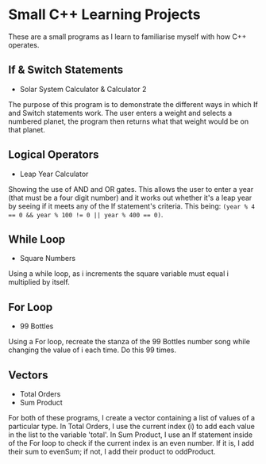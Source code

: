 # Small C++ Learning Projects

These are a small programs as I learn to familiarise myself with how C++ operates.


## If & Switch Statements

 - Solar System Calculator & Calculator 2

The purpose of this program is to demonstrate the different ways in which If and Switch statements work.
The user enters a weight and selects a numbered planet, the program then returns what that weight would be on that planet.


## Logical Operators

 - Leap Year Calculator

Showing the use of AND and OR gates.
This allows the user to enter a year (that must be a four digit number) and it works out whether it's a leap year by seeing if it meets any of the If statement's criteria.
This being: `(year % 4 == 0 && year % 100 != 0 || year % 400 == 0)`.


## While Loop

 - Square Numbers

Using a while loop, as i increments the square variable must equal i multiplied by itself.


## For Loop

 - 99 Bottles

Using a For loop, recreate the stanza of the 99 Bottles number song while changing the value of i each time. Do this 99 times.


## Vectors

 - Total Orders
 - Sum Product

For both of these programs, I create a vector containing a list of values of a particular type.
In Total Orders, I use the current index (i) to add each value in the list to the variable 'total'.
In Sum Product, I use an If statement inside of the For loop to check if the current index is an even number. If it is, I add their sum to evenSum; if not, I add their product to oddProduct.
